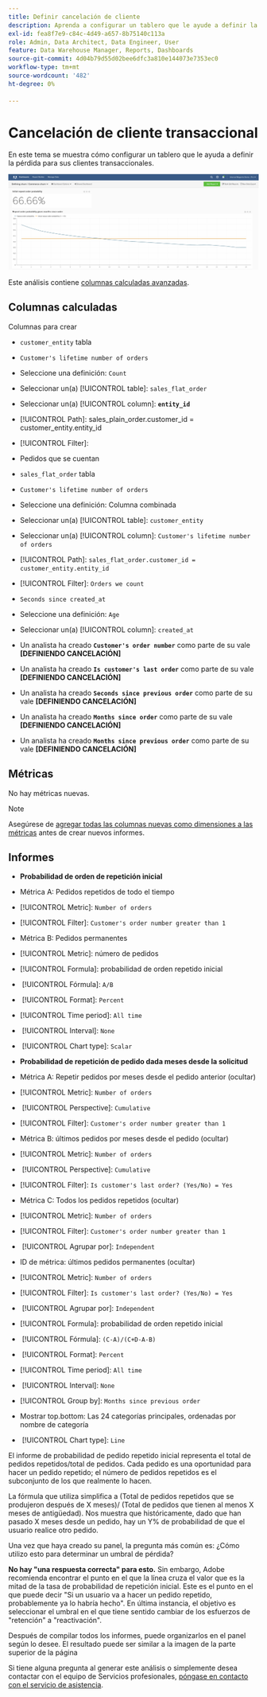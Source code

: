 ```yaml
---
title: Definir cancelación de cliente
description: Aprenda a configurar un tablero que le ayude a definir la pérdida para sus clientes transaccionales.
exl-id: fea8f7e9-c84c-4d49-a657-8b75140c113a
role: Admin, Data Architect, Data Engineer, User
feature: Data Warehouse Manager, Reports, Dashboards
source-git-commit: 4d04b79d55d02bee6dfc3a810e144073e7353ec0
workflow-type: tm+mt
source-wordcount: '482'
ht-degree: 0%

---
```


# Cancelación de cliente transaccional

En este tema se muestra cómo configurar un tablero que le ayuda a definir la pérdida para sus clientes transaccionales.

![Panel de cancelación de cliente que muestra la tasa de cancelación y las métricas de retención](../../assets/churn-deashboard.png)

Este análisis contiene [columnas calculadas avanzadas](../data-warehouse-mgr/adv-calc-columns.md).

## Columnas calculadas

Columnas para crear

* `customer_entity` tabla
* `Customer's lifetime number of orders`
* Seleccione una definición: `Count`
* Seleccionar un(a) [!UICONTROL table]: `sales_flat_order`
* Seleccionar un(a) [!UICONTROL column]: **`entity_id`**
* [!UICONTROL Path]: sales_plain_order.customer_id = customer_entity.entity_id
* [!UICONTROL Filter]:
* Pedidos que se cuentan

* `sales_flat_order` tabla
* `Customer's lifetime number of orders`
* Seleccione una definición: Columna combinada
* Seleccionar un(a) [!UICONTROL table]: `customer_entity`
* Seleccionar un(a) [!UICONTROL column]: `Customer's lifetime number of orders`
* [!UICONTROL Path]: `sales_flat_order.customer_id = customer_entity.entity_id`
* [!UICONTROL Filter]: `Orders we count`

* `Seconds since created_at`
* Seleccione una definición: `Age`
* Seleccionar un(a) [!UICONTROL column]: `created_at`

* Un analista ha creado **`Customer's order number`** como parte de su vale **[DEFINIENDO CANCELACIÓN]**
* Un analista ha creado **`Is customer's last order`** como parte de su vale **[DEFINIENDO CANCELACIÓN]**
* Un analista ha creado **`Seconds since previous order`** como parte de su vale **[DEFINIENDO CANCELACIÓN]**
* Un analista ha creado **`Months since order`** como parte de su vale **[DEFINIENDO CANCELACIÓN]**
* Un analista ha creado **`Months since previous order`** como parte de su vale **[DEFINIENDO CANCELACIÓN]**

## Métricas

No hay métricas nuevas.

>[!NOTE]
>
>Asegúrese de [agregar todas las columnas nuevas como dimensiones a las métricas](../data-warehouse-mgr/manage-data-dimensions-metrics.md) antes de crear nuevos informes.

## Informes

* **Probabilidad de orden de repetición inicial**
* Métrica A: Pedidos repetidos de todo el tiempo
* [!UICONTROL Metric]: `Number of orders`
* [!UICONTROL Filter]: `Customer's order number greater than 1`

* Métrica B: Pedidos permanentes
* [!UICONTROL Metric]: número de pedidos

* [!UICONTROL Formula]: probabilidad de orden repetido inicial
* &#x200B;
  [!UICONTROL Fórmula]: `A/B`
* &#x200B;
  [!UICONTROL Format]: `Percent`

* [!UICONTROL Time period]: `All time`
* &#x200B;
  [!UICONTROL Interval]: `None`
* &#x200B;
  [!UICONTROL Chart type]: `Scalar`

* **Probabilidad de repetición de pedido dada meses desde la solicitud**
* Métrica A: Repetir pedidos por meses desde el pedido anterior (ocultar)
* [!UICONTROL Metric]: `Number of orders`
* &#x200B;
  [!UICONTROL Perspective]: `Cumulative`
* [!UICONTROL Filter]: `Customer's order number greater than 1`

* Métrica B: últimos pedidos por meses desde el pedido (ocultar)
* [!UICONTROL Metric]: `Number of orders`
* &#x200B;
  [!UICONTROL Perspective]: `Cumulative`
* [!UICONTROL Filter]: `Is customer's last order? (Yes/No) = Yes`

* Métrica C: Todos los pedidos repetidos (ocultar)
* [!UICONTROL Metric]: `Number of orders`
* [!UICONTROL Filter]: `Customer's order number greater than 1`

* &#x200B;
  [!UICONTROL Agrupar por]: `Independent`

* ID de métrica: últimos pedidos permanentes (ocultar)
* [!UICONTROL Metric]: `Number of orders`
* [!UICONTROL Filter]: `Is customer's last order? (Yes/No) = Yes`

* &#x200B;
  [!UICONTROL Agrupar por]: `Independent`

* [!UICONTROL Formula]: probabilidad de orden repetido inicial
* &#x200B;
  [!UICONTROL Fórmula]: `(C-A)/(C+D-A-B)`
* &#x200B;
  [!UICONTROL Format]: `Percent`

* [!UICONTROL Time period]: `All time`
* &#x200B;
  [!UICONTROL Interval]: `None`
* [!UICONTROL Group by]: `Months since previous order`
* Mostrar top.bottom: Las 24 categorías principales, ordenadas por nombre de categoría

* &#x200B;
  [!UICONTROL Chart type]: `Line`

El informe de probabilidad de pedido repetido inicial representa el total de pedidos repetidos/total de pedidos. Cada pedido es una oportunidad para hacer un pedido repetido; el número de pedidos repetidos es el subconjunto de los que realmente lo hacen.

La fórmula que utiliza simplifica a (Total de pedidos repetidos que se produjeron después de X meses)/ (Total de pedidos que tienen al menos X meses de antigüedad). Nos muestra que históricamente, dado que han pasado X meses desde un pedido, hay un Y% de probabilidad de que el usuario realice otro pedido.

Una vez que haya creado su panel, la pregunta más común es: ¿Cómo utilizo esto para determinar un umbral de pérdida?

**No hay &quot;una respuesta correcta&quot; para esto.** Sin embargo, Adobe recomienda encontrar el punto en el que la línea cruza el valor que es la mitad de la tasa de probabilidad de repetición inicial. Este es el punto en el que puede decir &quot;Si un usuario va a hacer un pedido repetido, probablemente ya lo habría hecho&quot;. En última instancia, el objetivo es seleccionar el umbral en el que tiene sentido cambiar de los esfuerzos de &quot;retención&quot; a &quot;reactivación&quot;.

Después de compilar todos los informes, puede organizarlos en el panel según lo desee. El resultado puede ser similar a la imagen de la parte superior de la página

Si tiene alguna pregunta al generar este análisis o simplemente desea contactar con el equipo de Servicios profesionales, [póngase en contacto con el servicio de asistencia](https://experienceleague.adobe.com/docs/commerce-knowledge-base/kb/troubleshooting/miscellaneous/mbi-service-policies.html).
